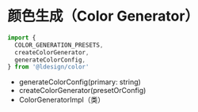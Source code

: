 # 颜色生成（Color Generator）

```ts
import {
  COLOR_GENERATION_PRESETS,
  createColorGenerator,
  generateColorConfig,
} from '@ldesign/color'
```

- generateColorConfig(primary: string)
- createColorGenerator(presetOrConfig)
- ColorGeneratorImpl（类）
